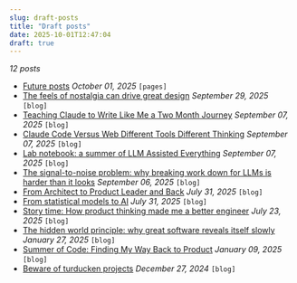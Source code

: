 ```yaml
---
slug: draft-posts
title: "Draft posts"
date: 2025-10-01T12:47:04
draft: true
---
```


*12 posts*

- [Future posts](https://warpedvisions.org/pages/future-posts/) *October 01, 2025* `[pages]`
- [The feels of nostalgia can drive great design](https://warpedvisions.org/blog/2025/the-feels-of-nostalgia-can-drive-great-design/) *September 29, 2025* `[blog]`
- [Teaching Claude to Write Like Me a Two Month Journey](https://warpedvisions.org/blog/2025/teaching-claude-to-write-like-me-a-two-month-journey/) *September 07, 2025* `[blog]`
- [Claude Code Versus Web Different Tools Different Thinking](https://warpedvisions.org/blog/2025/claude-code-versus-web-different-tools-different-thinking/) *September 07, 2025* `[blog]`
- [Lab notebook: a summer of LLM Assisted Everything](https://warpedvisions.org/blog/2025/lab-notebook-a-summer-of-llm-assisted-everything/) *September 07, 2025* `[blog]`
- [The signal-to-noise problem: why breaking work down for LLMs is harder than it looks](https://warpedvisions.org/blog/2025/the-signal-to-noise-problem-llm-work-breakdown/) *September 06, 2025* `[blog]`
- [From Architect to Product Leader and Back](https://warpedvisions.org/blog/2025/from-architect-to-product-leader-and-back/) *July 31, 2025* `[blog]`
- [From statistical models to AI](https://warpedvisions.org/blog/2025/from-statistical-models-to-ai/) *July 31, 2025* `[blog]`
- [Story time: How product thinking made me a better engineer](https://warpedvisions.org/blog/2025/story-time-how-product-thinking-made-me-a-better-engineer/) *July 23, 2025* `[blog]`
- [The hidden world principle: why great software reveals itself slowly](https://warpedvisions.org/blog/2025/the-hidden-world-principle-why-great-software-reveals-itself/) *January 27, 2025* `[blog]`
- [Summer of Code: Finding My Way Back to Product](https://warpedvisions.org/blog/2025/summer-of-code-finding-my-way-back-to-product/) *January 09, 2025* `[blog]`
- [Beware of turducken projects](https://warpedvisions.org/blog/2025/beware-of-turducken-projects/) *December 27, 2024* `[blog]`

